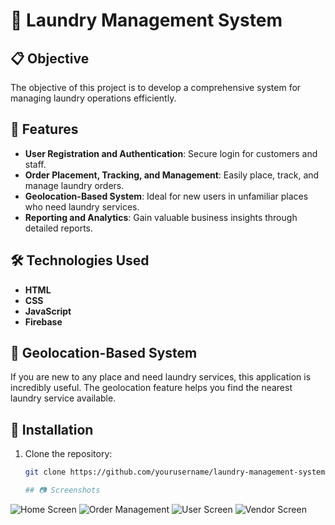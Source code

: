 # 🧺 Laundry Management System

## 📋 Objective
The objective of this project is to develop a comprehensive system for managing laundry operations efficiently.

## 🚀 Features
- **User Registration and Authentication**: Secure login for customers and staff.
- **Order Placement, Tracking, and Management**: Easily place, track, and manage laundry orders.
- **Geolocation-Based System**: Ideal for new users in unfamiliar places who need laundry services.
- **Reporting and Analytics**: Gain valuable business insights through detailed reports.

## 🛠️ Technologies Used
- **HTML**
- **CSS**
- **JavaScript**
- **Firebase**

## 📍 Geolocation-Based System
If you are new to any place and need laundry services, this application is incredibly useful. The geolocation feature helps you find the nearest laundry service available.

## 🔧 Installation
1. Clone the repository:
   ```bash
   git clone https://github.com/yourusername/laundry-management-system.git

   ## 📷 Screenshots
![Home Screen](./images/home-page.png)
![Order Management](./images/item-page.png)
![User Screen](./images/user-page.png)
![Vendor Screen](./images/vendor-page.png)
